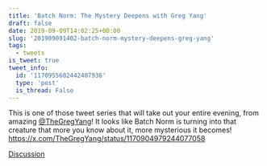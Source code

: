 ```yaml
---
title: 'Batch Norm: The Mystery Deepens with Greg Yang'
draft: false
date: 2019-09-09T14:02:25+00:00
slug: '201909091402-batch-norm-mystery-deepens-greg-yang'
tags:
  - tweets
is_tweet: true
tweet_info:
  id: '1170955602442407936'
  type: 'post'
  is_thread: False
---
```




This is one of those tweet series that will take out your entire evening, from amazing [@TheGregYang](https://x.com/TheGregYang)! It looks like Batch Norm is turning into that creature that more you know about it, more mysterious it becomes! <https://x.com/TheGregYang/status/1170904979244077058>

[Discussion](https://x.com/sytelus/status/1170955602442407936)
